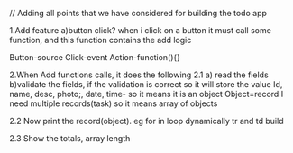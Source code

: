 // Adding all points that we have considered for building the todo app

1.Add feature
a)button click?
when i click on a button it must call some function, and this function contains the add logic

Button-source
Click-event
Action-function(){}

2.When Add functions calls, it does the following
2.1
a) read the fields
b)validate the fields, if the validation is correct so it will store the value
Id, name, desc, photo;, date, time- so it means it is an object
Object=record
I need multiple records(task) so it means array of objects

2.2 Now print the record(object). eg for in loop dynamically tr and td build

2.3 Show the totals, array length
